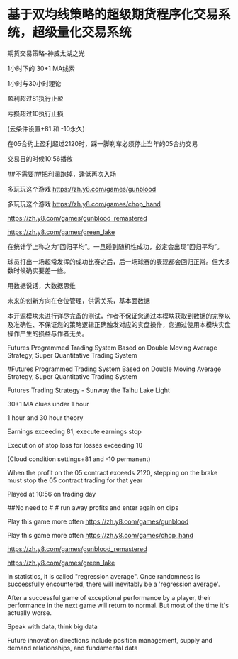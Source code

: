 # 基于双均线策略的超级期货程序化交易系统，超级量化交易系统

期货交易策略-神威太湖之光

1小时下的 30+1 MA线索

1小时与30小时理论

盈利超过81执行止盈

亏损超过10执行止损

(云条件设置+81 和 -10永久)

在05合约上盈利超过2120时，踩一脚刹车必须停止当年的05合约交易

交易日的时候10:56播放 


##不需要##把利润跑掉，逢低再次入场


多玩玩这个游戏  https://zh.y8.com/games/gunblood

多玩玩这个游戏  https://zh.y8.com/games/chop_hand

https://zh.y8.com/games/gunblood_remastered

https://zh.y8.com/games/green_lake



在统计学上称之为“回归平均”。一旦碰到随机性成功，必定会出现“回归平均”。

球员打出一场超常发挥的成功比赛之后，后一场球赛的表现都会回归正常。但大多数时候确实要差一些。

用数据说话，大数据思维


未来的创新方向在仓位管理，供需关系，基本面数据

本开源模块未进行详尽完备的测试，作者不保证您通过本模块获取到数据的完整以及准确性、不保证您的策略逻辑正确触发对应的实盘操作，您通过使用本模块实盘操作产生的损益与作者无关。



Futures Programmed Trading System Based on Double Moving Average Strategy, Super Quantitative Trading System

#Futures Programmed Trading System Based on Double Moving Average Strategy, Super Quantitative Trading System

Futures Trading Strategy - Sunway the Taihu Lake Light

30+1 MA clues under 1 hour

1 hour and 30 hour theory



Earnings exceeding 81, execute earnings stop

Execution of stop loss for losses exceeding 10

(Cloud condition settings+81 and -10 permanent)



When the profit on the 05 contract exceeds 2120, stepping on the brake must stop the 05 contract trading for that year



Played at 10:56 on trading day



##No need to # # run away profits and enter again on dips



Play this game more often https://zh.y8.com/games/gunblood



Play this game more often https://zh.y8.com/games/chop_hand



https://zh.y8.com/games/gunblood_remastered



https://zh.y8.com/games/green_lake





In statistics, it is called "regression average". Once randomness is successfully encountered, there will inevitably be a 'regression average'.

After a successful game of exceptional performance by a player, their performance in the next game will return to normal. But most of the time it's actually worse.



Speak with data, think big data




Future innovation directions include position management, supply and demand relationships, and fundamental data
